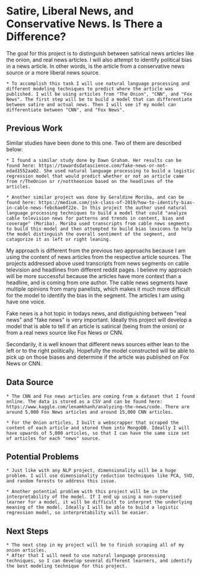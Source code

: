 # Satire, Liberal News, and Conservative News. Is There a Difference?


The goal for this project is to distinguish between satirical news articles like the onion, and real news articles. I will also attempt to identify political bias in a news article. In other words, is the article from a conservative news source or a more liberal news source. 
    
    
    * To accomplish this task I will use natural language processing and different modeling techniques to predict where the article was published. I will be using articles from "The Onion", "CNN", and "Fox News". The first step will be to build a model that can differentiate between satire and actual news. Then I will see if my model can differentiate between "CNN", and "Fox News".

## Previous Work
Similar studies have been done to this one. Two of them are described below: 

    * I found a similar study done by Dawn Graham. Her results can be found here: https://towardsdatascience.com/fake-news-or-not-edad1552aa02. She used natural language processing to build a logistic regression model that would predict whether or not an article came from r/TheOnion or r/nottheonion based on the headlines of the articles. 

    * Another similar project was done by Geraldine Moriba, and can be found here: https://medium.com/jsk-class-of-2019/how-to-identify-bias-in-cable-news-febc6ae0f22e. In this project the author used natural language processing techniques to build a model that could "analyze cable television news for patterns and trends in content, bias and coverage" (Moriba). Moriba used transcripts from cable news segments to build this model and then attempted to build bias lexicons to help the model distinguish the overall sentiment of the segment, and catagorize it as left or right leaning. 


My approach is different from the previous two approachs because I am using the content of news articles from the respective article sources. The projects addressed above used transcripts from news segments on cable television and headlines from different reddit pages. I believe my approach will be more successful because the articles have more context than a headline, and is coming from one author. The cable news segments have multiple opinions from many panelists, which makes it much more difficult for the model to identify the bias in the segment. The articles I am using have one voice. 

Fake news is a hot topic in todays news, and distiguishing between "real news" and "fake news" is very important. Ideally this project will develop a model that is able to tell if an article is satirical (being from the onion) or from a real news source like Fox News or CNN. 

Secondarily, it is well known that different news sources either lean to the left or to the right politically. Hopefully the model constructed will be able to pick up on those biases and determine if the article was published on Fox News or CNN. 


## Data Source
    * The CNN and Fox news articles are coming from a dataset that I found online. The data is stored as a CSV and can be found here: https://www.kaggle.com/lenamkhanh/analyzing-the-news/code. There are around 5,000 Fox News articles and around 15,000 CNN articles. 
    
    * For the Onion articles, I built a webscrapper that scraped the content of each article and stored them into MongoDB. Ideally I will have upwards of 5,000 articles, so that I can have the same size set of articles for each "news" source. 

## Potential Problems

    * Just like with any NLP project, dimensionality will be a huge problem. I will use dimensionality reduction techniques like PCA, SVD, and random forests to address this issue. 

    * Another potential problem with this project will be in the interpretability of the model. If I end up using a non-supervised learner for a model, it will be difficult to interpret the underlying meaning of the model. Ideally I will be able to build a logistic regression model, so interpretability will be easier. 

## Next Steps
    * The next step in my project will be to finish scraping all of my onion articles. 
    * After that I will need to use natural language processing techniques, so I can develop several different learners, and identify the best modeling technique for this project. 
    

## 